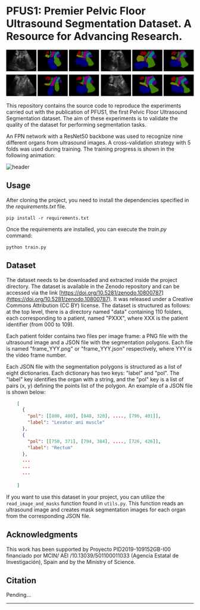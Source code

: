 # PFUS1: Premier Pelvic Floor Ultrasound Segmentation Dataset. A Resource for Advancing Research.

![header](media/header.png)  

This repository contains the source code to reproduce the experiments carried out with the publication of PFUS1, the first Pelvic Floor Ultrasound Segmentation dataset. The aim of these experiments is to validate the quality of the dataset for performing segmentation tasks.

An FPN network with a ResNet50 backbone was used to recognize nine different organs from ultrasound images. A cross-validation strategy with 5 folds was used during training. The training progress is shown in the following animation:

![header](media/train_progress.gif)  

## Usage

After cloning the project, you need to install the dependencies specified in the *requirements.txt* file.

```commandline
pip install -r requirements.txt
```

Once the requirements are installed, you can execute the *train.py* command:

```commandline
python train.py
```

## Dataset

The dataset needs to be downloaded and extracted inside the project directory. The dataset is available in the Zenodo repository and can be accessed via the link [https://doi.org/10.5281/zenodo.10800787](https://doi.org/10.5281/zenodo.10800787). It was released under a Creative Commons Attribution (CC BY) license. The dataset is structured as follows: at the top level, there is a directory named "data" containing 110 folders, each corresponding to a patient, named "PXXX", where XXX is the patient identifier (from 000 to 109).

Each patient folder contains two files per image frame: a PNG file with the ultrasound image and a JSON file with the segmentation polygons. Each file is named "frame\_YYY\.png" or "frame\_YYY\.json" respectively, where YYY is the video frame number.

Each JSON file with the segmentation polygons is structured as a list of eight dictionaries. Each dictionary has two keys: "label" and "pol". The "label" key identifies the organ with a string, and the "pol" key is a list of pairs (x, y) defining the points list of the polygon. An example of a JSON file is shown below:


```json
    [
      { 
        "pol": [[800, 400], [848, 320], ...., [796, 401]],
        "label": "Levator ani muscle"
      },
      { 
        "pol": [[750, 371], [794, 384], ...., [726, 426]],
        "label": "Rectum"
      },
      ...
      ...
      ...

    ]
``` 

If you want to use this dataset in your project, you can utilize the `read_image_and_masks` function found in `utils.py`. This function reads an ultrasound image and creates mask segmentation images for each organ from the corresponding JSON file.
## Acknowledgments

This work has been supported by Proyecto PID2019-109152GB-I00 financiado por MCIN/ AEI /10.13039/501100011033 (Agencia Estatal de Investigación), Spain and by the Ministry of Science.

## Citation

Pending...

---